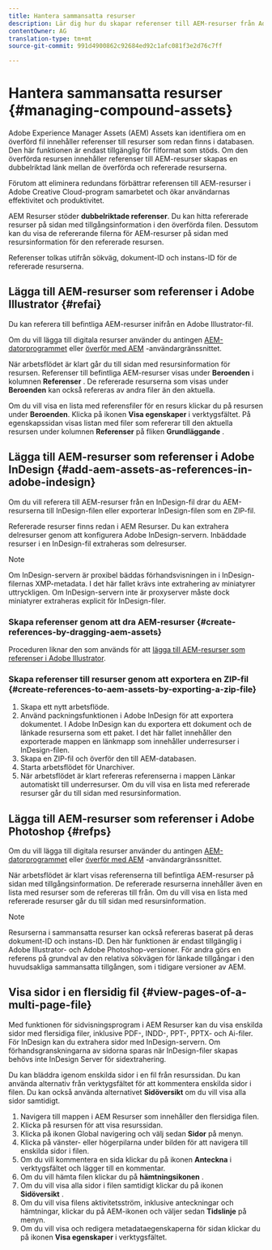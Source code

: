 ```yaml
---
title: Hantera sammansatta resurser
description: Lär dig hur du skapar referenser till AEM-resurser från Adobe InDesign-, Adobe Illustrator- och Adobe Photoshop-filer. Lär dig även hur du använder funktionen för sidvisning för att visa enskilda sidor med flersidiga filer, inklusive PDF-, INDD-, PPT-, PPTX- och AI-filer.
contentOwner: AG
translation-type: tm+mt
source-git-commit: 991d4900862c92684ed92c1afc081f3e2d76c7ff

---
```



# Hantera sammansatta resurser {#managing-compound-assets}

Adobe Experience Manager Assets (AEM) Assets kan identifiera om en överförd fil innehåller referenser till resurser som redan finns i databasen. Den här funktionen är endast tillgänglig för filformat som stöds. Om den överförda resursen innehåller referenser till AEM-resurser skapas en dubbelriktad länk mellan de överförda och refererade resurserna.

Förutom att eliminera redundans förbättrar referensen till AEM-resurser i Adobe Creative Cloud-program samarbetet och ökar användarnas effektivitet och produktivitet.

AEM Resurser stöder **dubbelriktade referenser**. Du kan hitta refererade resurser på sidan med tillgångsinformation i den överförda filen. Dessutom kan du visa de refererande filerna för AEM-resurser på sidan med resursinformation för den refererade resursen.

Referenser tolkas utifrån sökväg, dokument-ID och instans-ID för de refererade resurserna.

## Lägga till AEM-resurser som referenser i Adobe Illustrator {#refai}

Du kan referera till befintliga AEM-resurser inifrån en Adobe Illustrator-fil.

Om du vill lägga till digitala resurser använder du antingen [AEM-datorprogrammet](https://docs.adobe.com/content/help/en/experience-manager-desktop-app/using/using.html#upload-and-add-new-assets-to-aem) eller [överför med AEM](/help/assets/manage-digital-assets.md#uploading-assets) -användargränssnittet.

När arbetsflödet är klart går du till sidan med resursinformation för resursen. Referenser till befintliga AEM-resurser visas under **Beroenden** i kolumnen **Referenser** . De refererade resurserna som visas under **Beroenden** kan också refereras av andra filer än den aktuella.

Om du vill visa en lista med referensfiler för en resurs klickar du på resursen under **Beroenden**. Klicka på ikonen **Visa egenskaper** i verktygsfältet. På egenskapssidan visas listan med filer som refererar till den aktuella resursen under kolumnen **Referenser** på fliken **Grundläggande** .

## Lägga till AEM-resurser som referenser i Adobe InDesign {#add-aem-assets-as-references-in-adobe-indesign}

Om du vill referera till AEM-resurser från en InDesign-fil drar du AEM-resurserna till InDesign-filen eller exporterar InDesign-filen som en ZIP-fil.

Refererade resurser finns redan i AEM Resurser. Du kan extrahera delresurser genom att konfigurera Adobe InDesign-servern. Inbäddade resurser i en InDesign-fil extraheras som delresurser.

>[!NOTE]
>
>Om InDesign-servern är proxibel bäddas förhandsvisningen in i InDesign-filernas XMP-metadata. I det här fallet krävs inte extrahering av miniatyrer uttryckligen. Om InDesign-servern inte är proxyserver måste dock miniatyrer extraheras explicit för InDesign-filer.

### Skapa referenser genom att dra AEM-resurser {#create-references-by-dragging-aem-assets}

Proceduren liknar den som används för att [lägga till AEM-resurser som referenser i Adobe Illustrator](#refai).

### Skapa referenser till resurser genom att exportera en ZIP-fil {#create-references-to-aem-assets-by-exporting-a-zip-file}

1. Skapa ett nytt arbetsflöde.
1. Använd packningsfunktionen i Adobe InDesign för att exportera dokumentet.
I Adobe InDesign kan du exportera ett dokument och de länkade resurserna som ett paket. I det här fallet innehåller den exporterade mappen en länkmapp som innehåller underresurser i InDesign-filen.
1. Skapa en ZIP-fil och överför den till AEM-databasen.
1. Starta arbetsflödet för Unarchiver.
1. När arbetsflödet är klart refereras referenserna i mappen Länkar automatiskt till underresurser. Om du vill visa en lista med refererade resurser går du till sidan med resursinformation.

## Lägga till AEM-resurser som referenser i Adobe Photoshop {#refps}

Om du vill lägga till digitala resurser använder du antingen [AEM-datorprogrammet](https://docs.adobe.com/content/help/en/experience-manager-desktop-app/using/using.html#upload-and-add-new-assets-to-aem) eller [överför med AEM](/help/assets/manage-digital-assets.md#uploading-assets) -användargränssnittet.

När arbetsflödet är klart visas referenserna till befintliga AEM-resurser på sidan med tillgångsinformation. De refererade resurserna innehåller även en lista med resurser som de refereras till från. Om du vill visa en lista med refererade resurser går du till sidan med resursinformation.

>[!NOTE]
>
>Resurserna i sammansatta resurser kan också refereras baserat på deras dokument-ID och instans-ID. Den här funktionen är endast tillgänglig i Adobe Illustrator- och Adobe Photoshop-versioner. För andra görs en referens på grundval av den relativa sökvägen för länkade tillgångar i den huvudsakliga sammansatta tillgången, som i tidigare versioner av AEM.

## Visa sidor i en flersidig fil {#view-pages-of-a-multi-page-file}

Med funktionen för sidvisningsprogram i AEM Resurser kan du visa enskilda sidor med flersidiga filer, inklusive PDF-, INDD-, PPT-, PPTX- och Ai-filer. För InDesign kan du extrahera sidor med InDesign-servern. Om förhandsgranskningarna av sidorna sparas när InDesign-filer skapas behövs inte InDesign Server för sidextrahering.

Du kan bläddra igenom enskilda sidor i en fil från resurssidan. Du kan använda alternativ från verktygsfältet för att kommentera enskilda sidor i filen. Du kan också använda alternativet **Sidöversikt** om du vill visa alla sidor samtidigt.

1. Navigera till mappen i AEM Resurser som innehåller den flersidiga filen.
1. Klicka på resursen för att visa resurssidan.
1. Klicka på ikonen Global navigering och välj sedan **Sidor** på menyn.
1. Klicka på vänster- eller högerpilarna under bilden för att navigera till enskilda sidor i filen.
1. Om du vill kommentera en sida klickar du på ikonen **Anteckna** i verktygsfältet och lägger till en kommentar.
1. Om du vill hämta filen klickar du på **hämtningsikonen** .
1. Om du vill visa alla sidor i filen samtidigt klickar du på ikonen **Sidöversikt** .
1. Om du vill visa filens aktivitetsström, inklusive anteckningar och hämtningar, klickar du på AEM-ikonen och väljer sedan **Tidslinje** på menyn.
1. Om du vill visa och redigera metadataegenskaperna för sidan klickar du på ikonen **Visa egenskaper** i verktygsfältet.
